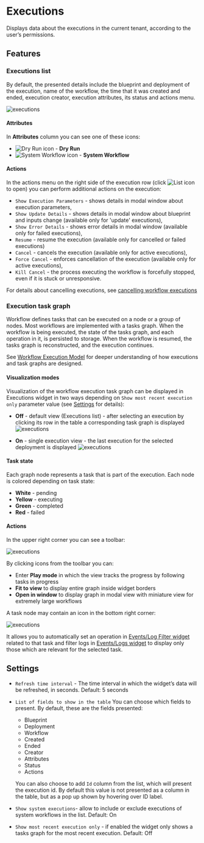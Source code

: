 # Executions

Displays data about the executions in the current tenant, according to the user’s permissions. 

## Features

### Executions list

By default, the presented details include the blueprint and deployment of the execution, name of the workflow, the time that it was created and ended, execution creator, execution attributes, its status and actions menu.

![executions](https://docs.cloudify.co/5.1/images/ui/widgets/executions.png)

#### Attributes

In **Attributes** column you can see one of these icons:

* ![Dry Run icon](https://docs.cloudify.co/5.1/images/ui/icons/dry-run-icon.png) - **Dry Run** 
* ![System Workflow icon](https://docs.cloudify.co/5.1/images/ui/icons/system-workflow-icon.png) - **System Workflow**

#### Actions

In the actions menu on the right side of the execution row (click ![List icon](https://docs.cloudify.co/5.1/images/ui/icons/list-icon.png) to open) you can perform additional actions on the execution:

* `Show Execution Parameters` - shows details in modal window about execution parameters,    
* `Show Update Details` - shows details in modal window about blueprint and inputs change (available only for 'update' executions),
* `Show Error Details` - shows error details in modal window (available only for failed executions), 
* `Resume` - resume the execution (available only for cancelled or failed executions)
* `Cancel` - cancels the execution (available only for active executions),
* `Force Cancel` - enforces cancellation of the execution (available only for active executions), 
* `Kill Cancel` - the process executing the workflow is forcefully stopped, even if it is stuck or unresponsive.
 
 For details about cancelling executions, see [cancelling workflow executions](https://docs.cloudify.co/5.1/working_with/workflows/cancelling-execution)


### Execution task graph

Workflow defines tasks that can be executed on a node or a group of nodes. Most workflows are implemented with a tasks graph. When the workflow is being executed, the state of the tasks graph, and each operation in it, is persisted to storage. When the workflow is resumed, the tasks graph is reconstructed, and the execution continues.

See [Workflow Execution Model](https://docs.cloudify.co/5.1//developer/execution_model) for deeper understanding of how executions and task graphs are designed.

#### Visualization modes 

Visualization of the workflow execution task graph can be displayed in Executions widget in two ways depending on `Show most recent execution only` parameter value (see [Settings](https://docs.cloudify.co/5.1#settings) for details):

* **Off** - default view (Executions list) - after selecting an execution by clicking its row in the table a corresponding task graph is displayed
  ![executions](https://docs.cloudify.co/5.1/images/ui/widgets/executions-tasks-graph.png)

* **On** - single execution view - the last execution for the selected deployment is displayed 
  ![executions](https://docs.cloudify.co/5.1/images/ui/widgets/executions-tasks-graph-single.png)
 
#### Task state

Each graph node represents a task that is part of the execution. Each node is colored depending on task state:

* **White** - pending
* **Yellow** - executing
* **Green** - completed
* **Red** - failed

#### Actions

In the upper right corner you can see a toolbar: 

![executions](https://docs.cloudify.co/5.1/images/ui/widgets/executions-tasks-graph-toolbar.png)

By clicking icons from the toolbar you can:

* Enter **Play mode** in which the view tracks the progress by following tasks in progress
* **Fit to view** to display entire graph inside widget borders 
* **Open in window** to display graph in modal view with miniature view for extremely large workflows

A task node may contain an icon in the bottom right corner:

![executions](https://docs.cloudify.co/5.1/images/ui/widgets/executions-tasks-graph-task.png)

It allows you to automatically set an operation in [Events/Log Filter widget](https://docs.cloudify.co/5.1/working_with/console/widgets/eventsFilter) related to that task and filter logs in [Events/Logs widget](https://docs.cloudify.co/5.1/working_with/console/widgets/events) to display only those which are relevant for the selected task.


## Settings

* `Refresh time interval` - The time interval in which the widget’s data will be refreshed, in seconds. Default: 5 seconds
* `List of fields to show in the table` You can choose which fields to present. By default, these are the fields presented:
    * Blueprint
    * Deployment
    * Workflow
    * Created
    * Ended 
    * Creator
    * Attributes
    * Status
    * Actions
   
    You can also choose to add `Id` column from the list, which will present the execution id. By default this value is not presented as a column in the table, but as a pop up shown by hovering over ID label.
* `Show system executions`- allow to include or exclude executions of system workflows in the list. Default: On
* `Show most recent execution only` - if enabled the widget only shows a tasks graph for the most recent execution. Default: Off
